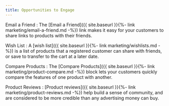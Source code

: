 ```yaml
---
title: Opportunities to Engage
---
```


Email a Friend
:  The [Email a Friend]({{ site.baseurl }}{%- link marketing/email-a-friend.md -%}) link makes it easy for your customers to share links to products with their friends.

Wish List
:  A [wish list]({{ site.baseurl }}{%- link marketing/wishlists.md -%}) is a list of products that a registered customer can share with friends, or save to transfer to the cart at a later date.

Compare Products
:  The [Compare Products]({{ site.baseurl }}{%- link marketing/product-compare.md -%}) block lets your customers quickly compare the features of one product with another.

Product Reviews
:  [Product reviews]({{ site.baseurl }}{%- link marketing/product-reviews.md -%}) help build a sense of community, and are considered to be more credible than any advertising money can buy.
